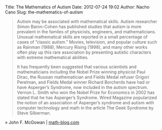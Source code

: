 Title: The Mathematics of Autism
Date: 2012-07-24 19:02
Author: Nacho Cano
Slug: the-mathematics-of-autism

> Autism may be associated with mathematical skills. Autism researcher
> Simon Baron-Cohen has published studies that autism is more prevalent
> in the familes of physicists, engineers, and mathematicians. Unusual
> mathematical skills are reported in a small percentage of cases of
> ”classic autism.” Movies, television, and popular culture such as
> Rainman (1988), Mercury Rising (1998), and many other works often play
> up this rare association by presenting autistic characters with
> extreme mathematical abilities.
>
> It has frequently been suggested that various scientists and
> mathematicians including the Nobel Prize winning physicist Paul Dirac,
> the Russian mathematician and Fields Medal refuser Grigori Perelman,
> and Fields Medal winner Richard Borcherds have had or have Asperger’s
> Syndrome, now included in the autism spectrum. Vernon L. Smith who won
> the Nobel Prize for Economics in 2002 has stated that he has
> Asperger’s Syndrome. Wired Magazine popularized the notion of an
> association of Asperger’s syndrome and autism with computer technology
> and math in the article The Geek Syndrome by Steve Silberman.

» John F. McGowan | [math-blog.com][]

  [math-blog.com]: http://math-blog.com/2012/07/09/the-mathematics-of-autism/
    "The Mathematics of Autism"
